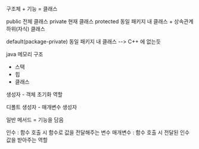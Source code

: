 구조체 + 기능 = 클래스

public 		                  전체 클래스
private 		                현재 클래스
protected 	                동일 패키지 내 클래스 + 상속관계 하위(자식) 클래스

default(package-private) 		동일 패키지 내 클래스    --> C++ 에 없는듯

java 메모리 구조
- 스택
- 힙
- 클래스

생성자 - 객체 초기화 역할

디폴트 생성자 - 매개변수 생성자

일반 메서드 = 기능을 담음

인수     : 함수 호출 시 함수로 값을 전달해주는 변수
매개변수 : 함수 호출 시 전달된 인수값을 받아주는 역할

